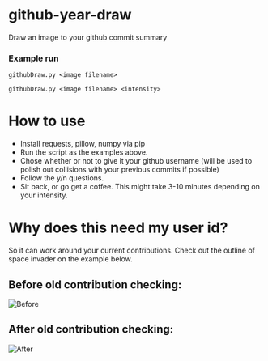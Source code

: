 # github-year-draw
Draw an image to your github commit summary

### Example run

`githubDraw.py <image filename>`

`githubDraw.py <image filename> <intensity>`


# How to use
 - Install requests, pillow, numpy via pip
 - Run the script as the examples above.
 - Chose whether or not to give it your github username (will be used to polish out collisions with your previous commits if possible)
 - Follow the y/n questions.
 - Sit back, or go get a coffee. This might take 3-10 minutes depending on your intensity.
 
# Why does this need my user id?
So it can work around your current contributions. Check out the outline of space invader on the example below.

## Before old contribution checking:
![Before](https://i.imgur.com/VLarHlt.jpg)

## After  old contribution checking:
![After](https://i.imgur.com/lbyAM4Q.jpg)



